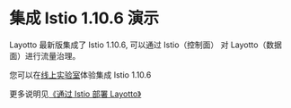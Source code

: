 # 集成 Istio 1.10.6 演示

Layotto 最新版集成了 Istio 1.10.6, 可以通过 Istio（控制面） 对 Layotto（数据面）进行流量治理。

您可以在[线上实验室](docs/start/lab.md)体验集成 Istio 1.10.6

更多说明见[《通过 Istio 部署 Layotto》](docs/operation/?id=方案1-通过-istio-部署)